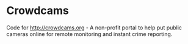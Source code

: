 Crowdcams
=============

Code for http://crowdcams.org - A non-profit portal to help put public cameras online for remote monitoring and instant crime reporting.
